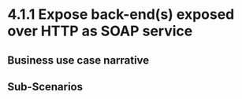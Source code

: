 # 4.1.1 Expose back-end(s) exposed over HTTP as SOAP service

## Business use case narrative



## Sub-Scenarios

